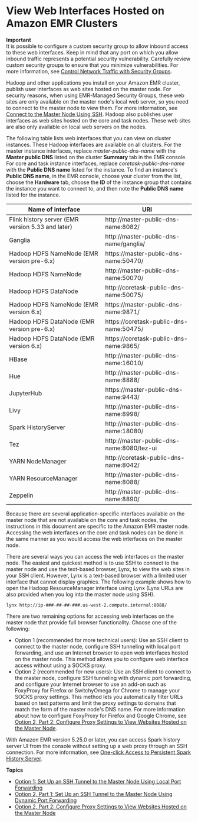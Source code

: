 # View Web Interfaces Hosted on Amazon EMR Clusters<a name="emr-web-interfaces"></a>

**Important**  
It is possible to configure a custom security group to allow inbound access to these web interfaces\. Keep in mind that any port on which you allow inbound traffic represents a potential security vulnerability\. Carefully review custom security groups to ensure that you minimize vulnerabilities\. For more information, see [Control Network Traffic with Security Groups](emr-security-groups.md)\.

Hadoop and other applications you install on your Amazon EMR cluster, publish user interfaces as web sites hosted on the master node\. For security reasons, when using EMR\-Managed Security Groups, these web sites are only available on the master node's local web server, so you need to connect to the master node to view them\. For more information, see [Connect to the Master Node Using SSH](emr-connect-master-node-ssh.md)\. Hadoop also publishes user interfaces as web sites hosted on the core and task nodes\. These web sites are also only available on local web servers on the nodes\. 

The following table lists web interfaces that you can view on cluster instances\. These Hadoop interfaces are available on all clusters\. For the master instance interfaces, replace *master\-public\-dns\-name* with the **Master public DNS** listed on the cluster **Summary** tab in the EMR console\. For core and task instance interfaces, replace *coretask\-public\-dns\-name* with the **Public DNS name** listed for the instance\. To find an instance's **Public DNS name**, in the EMR console, choose your cluster from the list, choose the **Hardware** tab, choose the **ID** of the instance group that contains the instance you want to connect to, and then note the **Public DNS name** listed for the instance\.


|  Name of interface |   URI  | 
| --- | --- | 
| Flink history server \(EMR version 5\.33 and later\) | http://master\-public\-dns\-name:8082/ | 
| Ganglia | http://master\-public\-dns\-name/ganglia/ | 
| Hadoop HDFS NameNode \(EMR version pre\-6\.x\) | https://master\-public\-dns\-name:50470/ | 
| Hadoop HDFS NameNode | http://master\-public\-dns\-name:50070/ | 
| Hadoop HDFS DataNode | http://coretask\-public\-dns\-name:50075/ | 
| Hadoop HDFS NameNode \(EMR version 6\.x\) | https://master\-public\-dns\-name:9871/ | 
| Hadoop HDFS DataNode \(EMR version pre\-6\.x\) | https://coretask\-public\-dns\-name:50475/ | 
| Hadoop HDFS DataNode \(EMR version 6\.x\) | https://coretask\-public\-dns\-name:9865/ | 
| HBase | http://master\-public\-dns\-name:16010/ | 
| Hue | http://master\-public\-dns\-name:8888/ | 
| JupyterHub | https://master\-public\-dns\-name:9443/ | 
| Livy | http://master\-public\-dns\-name:8998/ | 
| Spark HistoryServer | http://master\-public\-dns\-name:18080/ | 
| Tez | http://master\-public\-dns\-name:8080/tez\-ui | 
| YARN NodeManager | http://coretask\-public\-dns\-name:8042/ | 
| YARN ResourceManager | http://master\-public\-dns\-name:8088/ | 
| Zeppelin | http://master\-public\-dns\-name:8890/ | 

Because there are several application\-specific interfaces available on the master node that are not available on the core and task nodes, the instructions in this document are specific to the Amazon EMR master node\. Accessing the web interfaces on the core and task nodes can be done in the same manner as you would access the web interfaces on the master node\. 

There are several ways you can access the web interfaces on the master node\. The easiest and quickest method is to use SSH to connect to the master node and use the text\-based browser, Lynx, to view the web sites in your SSH client\. However, Lynx is a text\-based browser with a limited user interface that cannot display graphics\. The following example shows how to open the Hadoop ResourceManager interface using Lynx \(Lynx URLs are also provided when you log into the master node using SSH\)\. 

```
lynx http://ip-###-##-##-###.us-west-2.compute.internal:8088/
```

There are two remaining options for accessing web interfaces on the master node that provide full browser functionality\. Choose one of the following: 
+ Option 1 \(recommended for more technical users\): Use an SSH client to connect to the master node, configure SSH tunneling with local port forwarding, and use an Internet browser to open web interfaces hosted on the master node\. This method allows you to configure web interface access without using a SOCKS proxy\.
+ Option 2 \(recommended for new users\): Use an SSH client to connect to the master node, configure SSH tunneling with dynamic port forwarding, and configure your Internet browser to use an add\-on such as FoxyProxy for Firefox or SwitchyOmega for Chrome to manage your SOCKS proxy settings\. This method lets you automatically filter URLs based on text patterns and limit the proxy settings to domains that match the form of the master node's DNS name\. For more information about how to configure FoxyProxy for Firefox and Google Chrome, see [Option 2, Part 2: Configure Proxy Settings to View Websites Hosted on the Master Node](emr-connect-master-node-proxy.md)\.

With Amazon EMR version 5\.25\.0 or later, you can access Spark history server UI from the console without setting up a web proxy through an SSH connection\. For more information, see [One\-click Access to Persistent Spark History Server](https://docs.aws.amazon.com/emr/latest/ManagementGuide/app-history-spark-UI.html)\.

**Topics**
+ [Option 1: Set Up an SSH Tunnel to the Master Node Using Local Port Forwarding](emr-ssh-tunnel-local.md)
+ [Option 2, Part 1: Set Up an SSH Tunnel to the Master Node Using Dynamic Port Forwarding](emr-ssh-tunnel.md)
+ [Option 2, Part 2: Configure Proxy Settings to View Websites Hosted on the Master Node](emr-connect-master-node-proxy.md)